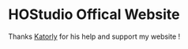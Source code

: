 # HOStudio Offical Website

Thanks [Katorly](https://github.com/katorly) for his help and support my website !
